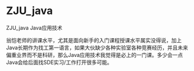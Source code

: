 # ZJU_java
ZJU_java Java应用技术



翁恺老师的讲课水平，尤其是面向新手的入门课程授课水平属实没得说，加上Java长期作为找工第一语言，如果大伙缺少各种实验室各种竞赛经历，并且未来偏重业界而不是科研，那么Java应用技术我觉得是必上的一门课。多少会一点Java会给后面找SDE实习/工作打开很多可能。
